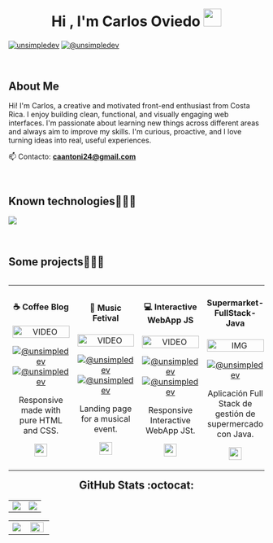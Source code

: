 <h1 align="center"><b>Hi , I'm Carlos Oviedo </b><img src="https://media.giphy.com/media/hvRJCLFzcasrR4ia7z/giphy.gif" width="35"></h1>

<p align="left">
<a href="https://www.linkedin.com/in/carlos-oviedo-135a1426b/" target="blank"><img align="center" src="https://img.shields.io/badge/LinkedIn-0077B5?style=for-the-badge&logo=linkedin&logoColor=white" alt="unsimpledev"/></a>
<a href = "mailto:unsimpledev@gmail.com" target="blank"><img align="center" src="https://img.shields.io/badge/Gmail-D14836?style=for-the-badge&logo=gmail&logoColor=white" alt="@unsimpledev"  /></a>
  </p>
<br>
<h2>About Me</h2>
<!--Intro start-->
<p align="left">
Hi! I'm Carlos, a creative and motivated front-end enthusiast from Costa Rica. I enjoy building clean, functional, and visually engaging web interfaces. I'm passionate about learning new things across different areas and always aim to improve my skills. I'm curious, proactive, and I love turning ideas into real, useful experiences.

📫 Contacto: **caantoni24@gmail.com**
<!--Intro end-->
  </p>
<br>

<h2>Known technologies👨🏻‍💻</h2>
<!--tech stack icons-->
<p align="left">
  <a href="https://skillicons.dev">
    <img src="https://skillicons.dev/icons?i=c,cs,java,php,py,css,html,js,wordpress,nodejs,mysql,sqlite,git,github,vscode,linux,notion,figma,visualstudio" />
  </a>
</p>
<br>
<!-------------------------->
<div id="proyectos">
<h2>Some projects👨🏻‍💻</h2>
<table align="left" >
<tr border="none">
  <td width="25%" align="center">
    <h4>☕ Coffee Blog</h4>
    <p align="center">
     <a href="#" title="Go to Source">
        <img align="center" width=100% src="https://github.com/user-attachments/assets/398dfdf4-7e68-4c39-add0-e2f74f22458c"   alt="VIDEO" /></a>
      </p>
    <p align="center">
       <a href="https://blogdecafecarlosoviedo.netlify.app/" target="blank"><img align="center" src="https://img.shields.io/badge/See Page-FFFFFF?style=for-the-badge&" alt="@unsimpledev" /></a>
      <a href="https://github.com/CarlosOviedo18/BlogDeCafe" target="blank"><img align="center" src="https://img.shields.io/badge/GitHub-100000?style=for-the-badge&logo=github&logoColor=white" alt="@unsimpledev" /></a>
    </p>  
      <p>Responsive made with pure HTML and CSS.</p>
      <p>
        <img src="https://skillicons.dev/icons?i=html,css" height="25" />
      </p>
</td>
  
<td width="25%" align="center">
   <h4>🎵 Music Fetival</h4>
    <p align="center">
     <a href="#" title="Go to Source">
        <img align="center" width=100% src="https://github.com/user-attachments/assets/d3455e42-87c1-4009-8fdb-52af874c864f"   alt="VIDEO" /></a>
      </p>
    <p align="center">
        <a href="https://festivalmusicacarlosoviedo.netlify.app/" target="blank"><img align="center" src="https://img.shields.io/badge/See Page-FFFFFF?style=for-the-badge&" alt="@unsimpledev" /></a>
      <a href="https://github.com/CarlosOviedo18/-Music-Festival" target="blank"><img align="center" src="https://img.shields.io/badge/GitHub-100000?style=for-the-badge&logo=github&logoColor=white" alt="@unsimpledev" /></a>
    </p> 
  <p>Landing page for a musical event.</p>
      <p>
        <img src="https://skillicons.dev/icons?i=html,css,js,scss" height="25" />
      </p>
</td>

<td width="25%" align="center">
   <h4>💻​ Interactive WebApp JS</h4>
    <p align="center">
     <a href="#" title="Go to Source">
        <img align="center" width=100% src="https://github.com/user-attachments/assets/705eb9c1-fb1f-4595-87a6-109acdb72347"   alt="VIDEO" /></a>
      </p>
    <p align="center">
        <a href="https://interactivewebjavascriptcarlosoviedo.netlify.app/" target="blank"><img align="center" src="https://img.shields.io/badge/See Page-FFFFFF?style=for-the-badge&" alt="@unsimpledev" /></a>
      <a href="https://github.com/CarlosOviedo18/InteractiveWebAppJS" target="blank"><img align="center" src="https://img.shields.io/badge/GitHub-100000?style=for-the-badge&logo=github&logoColor=white" alt="@unsimpledev" /></a>
    </p> 
  <p>Responsive Interactive WebApp JSt.</p>
      <p>
        <img src="https://skillicons.dev/icons?i=html,css,js" height="25" />
      </p>
</td>

<td width="25%" align="center">
   <h4>Supermarket-FullStack-Java</h4>
    <p align="center">
     <a href="#" title="Go to Source">
        <img align="center" width=100% src="https://github.com/user-attachments/assets/9284e013-87cf-47b3-ac23-685c495b2ec6"   alt="IMG" /></a>
      </p>
    <p align="center">
        <!-- <a href="https://interactivewebjavascriptcarlosoviedo.netlify.app/" target="blank"><img align="center" src="https://img.shields.io/badge/See Page-FFFFFF?style=for-the-badge&" alt="@unsimpledev" /></a> -->
      <a href="https://github.com/CarlosOviedo18/Supermarket-FullStack-Java" target="blank"><img align="center" src="https://img.shields.io/badge/GitHub-100000?style=for-the-badge&logo=github&logoColor=white" alt="@unsimpledev" /></a>
    </p> 
  <p>Aplicación Full Stack de gestión de supermercado con Java.</p>
      <p>
        <img src="https://skillicons.dev/icons?i=java,html,css" height="25" />
      </p>
</td>



</tr>
</table>
  </div>
<br>
<br><br>
<br>
<br><br><br>
<br><br>

<!------------------------->


<h2 align="center">GitHub Stats :octocat:</h2>

<div align="center">

  <!-- Fila 1: Streak + Stats -->
<table>
  <tr>
    <td width="50%" align="center">
      <img src="https://streak-stats.demolab.com?user=CarlosOviedo18&theme=dark&hide_border=true&cache_seconds=3600" />
    </td>
    <td width="50%" align="center">
      <img src="https://github-readme-stats.vercel.app/api?username=CarlosOviedo18&show_icons=true&theme=dark&cache_seconds=3600" />
    </td>
  </tr>
</table>


  <!-- Fila 2: Lenguajes + Trofeos (versión agrandada) -->
  <!------------------------->
  <table width="100%">
    <tr>
      <td width="40%" align="center">
        <img src="https://github-readme-stats.vercel.app/api/top-langs/?username=CarlosOviedo18&theme=dark&layout=compact&langs_count=8" />
      </td>
      <td width="60%" align="center">
        <!-- Contenedor ampliado para trofeos -->
        <!------------------------->
        <img width="90%" src="https://github-profile-trophy.vercel.app/?username=CarlosOviedo18&theme=radical&row=1&column=7&no-frame=true&no-bg=true&margin-w=0" />
      </td>
    </tr>
  </table>

 

</div>
